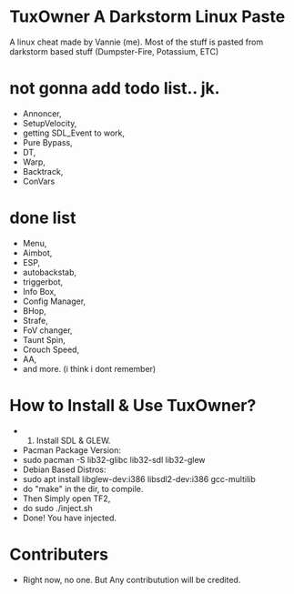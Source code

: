 # TuxOwner A Darkstorm Linux Paste
A linux cheat made by Vannie (me). Most of the stuff is pasted from darkstorm based stuff (Dumpster-Fire, Potassium, ETC)

# not gonna add todo list.. jk.
- Annoncer,
- SetupVelocity,
- getting SDL_Event to work,
- Pure Bypass,
- DT,
- Warp,
- Backtrack,
- ConVars

# done list
- Menu,
- Aimbot,
- ESP,
- autobackstab,
- triggerbot,
- Info Box,
- Config Manager,
- BHop,
- Strafe,
- FoV changer,
- Taunt Spin,
- Crouch Speed,
- AA,
- and more. (i think i dont remember)


# How to Install & Use TuxOwner?
- 1. Install SDL & GLEW.
- Pacman Package Version:
- sudo pacman -S lib32-glibc lib32-sdl lib32-glew
- Debian Based Distros:
- sudo apt install libglew-dev:i386 libsdl2-dev:i386 gcc-multilib
- do "make" in the dir, to compile.
- Then Simply open TF2,
- do sudo ./inject.sh
- Done! You have injected.

# Contributers
- Right now, no one. But Any contributution will be credited.
